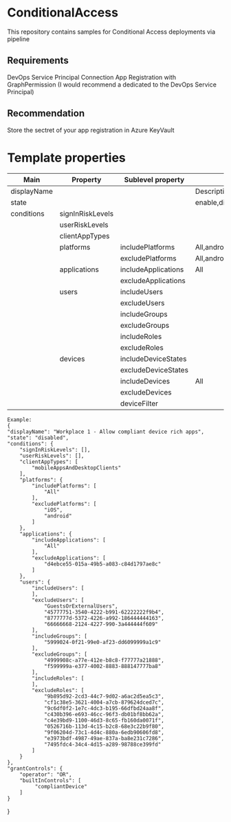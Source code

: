 # ConditionalAccess
This repository contains samples for Conditional Access deployments via pipeline 
## Requirements
DevOps Service Principal Connection
App Registration with GraphPermission (I would recommend a dedicated to the DevOps Service Principal)

## Recommendation
Store the sectret of your app registration in Azure KeyVault

# Template properties
|Main|Property|Sublevel property|Values|
|--|--|--|--|
|displayName|||Descriptive name of the policy|
|state|||enable,disabled,enabledForReportingButNotEnforced|
|conditions|signInRiskLevels||||
||userRiskLevels|||
||clientAppTypes|||browser,mobileAppsAndDesktopClients,exchangeActiveSync,others|
||platforms|includePlatforms|All,android,iOS|
|||excludePlatforms|All,android,iOS|
||applications|includeApplications|All|
|||excludeApplications||
||users|includeUsers||
|||excludeUsers||
|||includeGroups||  
|||excludeGroups||
|||includeRoles||    
|||excludeRoles||
||devices|includeDeviceStates||
|||excludeDeviceStates||
|||includeDevices|All|
|||excludeDevices||
|||deviceFilter||

    Example:
    { 
    "displayName": "Workplace 1 - Allow compliant device rich apps", 
    "state": "disabled", 
    "conditions": { 
        "signInRiskLevels": [],
        "userRiskLevels": [],
        "clientAppTypes": [
            "mobileAppsAndDesktopClients"
        ],
        "platforms": {
            "includePlatforms": [
                "All"
            ],
            "excludePlatforms": [
                "iOS",
                "android"
            ]
        },
        "applications": { 
            "includeApplications": [ 
                "All" 
            ],
            "excludeApplications": [
                "d4ebce55-015a-49b5-a083-c84d1797ae8c"
            ]
        }, 
        "users": { 
            "includeUsers": [
            ],
            "excludeUsers": [
                "GuestsOrExternalUsers",
                "45777751-3540-4222-b991-62222222f9b4",
                "8777777d-5372-4226-a992-186444444163",
                "66666668-2124-4227-990-3a444444f609"
            ],
            "includeGroups": [ 
                "5999024-0f21-99e0-af23-dd6099999a1c9"
            ], 
            "excludeGroups": [
                "4999908c-a77e-412e-b8c8-f77777a21888",
                "f599999a-e377-4002-8883-888147777ba8"     
            ],
            "includeRoles": [    
            ],
            "excludeRoles": [
                "9b895d92-2cd3-44c7-9d02-a6ac2d5ea5c3",
                "cf1c38e5-3621-4004-a7cb-879624dced7c",
                "9c6df0f2-1e7c-4dc3-b195-66dfbd24aa8f",
                "c430b396-e693-46cc-96f3-db01bf8bb62a",
                "c4e39bd9-1100-46d3-8c65-fb160da0071f",
                "0526716b-113d-4c15-b2c8-68e3c22b9f80",
                "9f06204d-73c1-4d4c-880a-6edb90606fd8",
                "e3973bdf-4987-49ae-837a-ba8e231c7286",
                "7495fdc4-34c4-4d15-a289-98788ce399fd"
            ]
        }
    }, 
    "grantControls": { 
        "operator": "OR", 
        "builtInControls": [ 
             "compliantDevice"
        ] 
    } 
}

